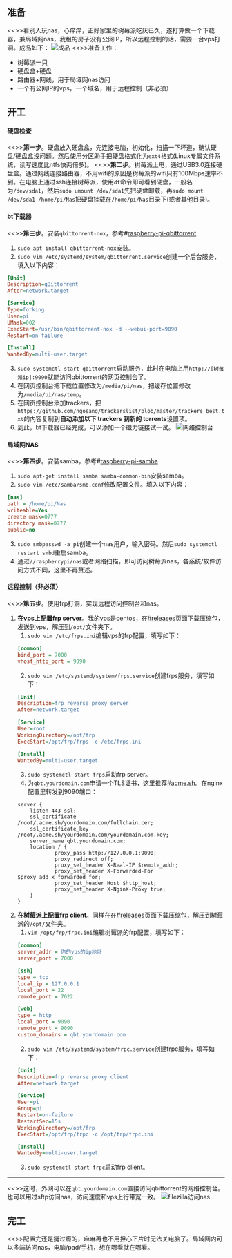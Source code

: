 ## 准备
<<>>看别人玩nas，心痒痒，正好家里的树莓派吃灰已久，遂打算做一个下载器，兼局域网nas，我租的房子没有公网IP，所以远程控制的话，需要一台vps打洞。成品如下：
![成品](https://s2.loli.net/2022/09/08/f3cD4Ejs2VUXPQq.jpg)
<<>>准备工作：
* 树莓派一只
* 硬盘盒+硬盘
* 路由器+网线，用于局域网nas访问
* 一个有公网IP的vps，一个域名，用于远程控制（非必须）

## 开工
#### 硬盘检查
<<>>**第一步**。硬盘放入硬盘盒，先连接电脑，初始化，扫描一下坏道，确认硬盘/硬盘盒没问题。然后使用分区助手把硬盘格式化为`ext4`格式(Linux专属文件系统，读写速度比ntfs快两倍多)。
<<>>**第二步**。树莓派上电，通过USB3.0连接硬盘盒。通过网线连接路由器，不用wifi的原因是树莓派的wifi只有100Mbps速率不到。在电脑上通过ssh连接树莓派，使用`df`命令即可看到硬盘，一般名为`/dev/sda1`，然后`sudo umount /dev/sda1`先把硬盘卸载，再`sudo mount /dev/sda1 /home/pi/Nas`把硬盘挂载在`/home/pi/Nas`目录下(或者其他目录)。
#### bt下载器
<<>>**第三步**。安装`qbittorrent-nox`，参考#[raspberry-pi-qbittorrent](https://pimylifeup.com/raspberry-pi-qbittorrent/#qbittorrent-for-a-headless-raspberry-pi)
1. `sudo apt install qbittorrent-nox`安装。
2. `sudo vim /etc/systemd/system/qbittorrent.service`创建一个后台服务，填入以下内容：
```ini
[Unit]
Description=qBittorrent
After=network.target

[Service]
Type=forking
User=pi
UMask=002
ExecStart=/usr/bin/qbittorrent-nox -d --webui-port=9090
Restart=on-failure

[Install]
WantedBy=multi-user.target
```
3. `sudo systemctl start qbittorrent`启动服务，此时在电脑上用`http://[树莓派ip]:9090`就能访问qbittorrent的网页控制台了。
4. 在网页控制台把下载位置修改为`/media/pi/nas`，把缓存位置修改为`/media/pi/nas/temp`。
5. 在网页控制台添加trackers，把`https://github.com/ngosang/trackerslist/blob/master/trackers_best.txt`的内容复制到**自动添加以下 trackers 到新的 torrents**设置项。
6. 到此，bt下载器已经完成，可以添加一个磁力链接试一试。
![网络控制台](https://s2.loli.net/2022/09/08/91EWaeOrw7tbTl8.png)

#### 局域网NAS
<<>>**第四步**。安装samba，参考#[raspberry-pi-samba](https://pimylifeup.com/raspberry-pi-samba/)
1. `sudo apt-get install samba samba-common-bin`安装samba。
2. `sudo vim /etc/samba/smb.conf`修改配置文件。填入以下内容：
```ini
[nas]
path = /home/pi/Nas
writeable=Yes
create mask=0777
directory mask=0777
public=no
```
3. `sudo smbpasswd -a pi`创建一个nas用户，输入密码。然后`sudo systemctl restart smbd`重启samba。
4. 通过`//raspberrypi/nas`或者网络扫描，即可访问树莓派nas，各系统/软件访问方式不同，这里不再赘述。

#### 远程控制（非必须）
<<>>**第五步**。使用frp打洞，实现远程访问控制台和nas。
1. **在vps上配置frp server**。我的vps是centos，在#[releases](https://github.com/fatedier/frp/releases)页面下载压缩包，发送到vps，解压到`/opt/`文件夹下。
    1. `sudo vim /etc/frps.ini`编辑vps的frp配置，填写如下：
    ```ini
    [common]
    bind_port = 7000
    vhost_http_port = 9090
    ```
    2. `sudo vim /etc/systemd/system/frps.service`创建frps服务，填写如下：
    ```ini
    [Unit]
    Description=frp reverse proxy server
    After=network.target

    [Service]
    User=root
    WorkingDirectory=/opt/frp
    ExecStart=/opt/frp/frps -c /etc/frps.ini

    [Install]
    WantedBy=multi-user.target
    ```
    3. `sudo systemctl start frps`启动frp server。
    4. 为`qbt.yourdomain.com`申请一个TLS证书，这里推荐#[acme.sh](https://github.com/acmesh-official/acme.sh/wiki)。在nginx配置里转发到9090端口：
    ```
    server {
        listen 443 ssl;
        ssl_certificate     /root/.acme.sh/yourdomain.com/fullchain.cer;
        ssl_certificate_key /root/.acme.sh/yourdomain.com/yourdomain.com.key;
        server_name qbt.yourdomain.com;
        location / {
                proxy_pass http://127.0.0.1:9090;
                proxy_redirect off;
                proxy_set_header X-Real-IP $remote_addr;
                proxy_set_header X-Forwarded-For $proxy_add_x_forwarded_for;
                proxy_set_header Host $http_host;
                proxy_set_header X-NginX-Proxy true;
        }
    }
    ```
2. **在树莓派上配置frp client**。同样在在#[releases](https://github.com/fatedier/frp/releases)页面下载压缩包，解压到树莓派的`/opt/`文件夹。
    1. `vim /opt/frp/frpc.ini`编辑树莓派的frp配置，填写如下：
    ```ini
    [common]
    server_addr = 你的vps的ip地址
    server_port = 7000

    [ssh]
    type = tcp
    local_ip = 127.0.0.1
    local_port = 22
    remote_port = 7022

    [web]
    type = http
    local_port = 9090
    remote_port = 9090
    custom_domains = qbt.yourdomain.com
    ```
    2. `sudo vim /etc/systemd/system/frpc.service`创建frpc服务，填写如下：
    ```ini
    [Unit]
    Description=frp reverse proxy client
    After=network.target

    [Service]
    User=pi
    Group=pi
    Restart=on-failure
    RestartSec=15s
    WorkingDirectory=/opt/frp
    ExecStart=/opt/frp/frpc -c /opt/frp/frpc.ini

    [Install]
    WantedBy=multi-user.target
    ```
    3. `sudo systemctl start frpc`启动frp client。

---
<<>>这时，外网可以在`qbt.yourdomain.com`直接访问qbittorrent的网络控制台。也可以用过sftp访问nas，访问速度和vps上行带宽一致。
![filezilla访问nas](https://s2.loli.net/2022/09/08/6HX1htueCxLB3An.png)

## 完工
<<>>配置完还是挺过瘾的，麻麻再也不用担心下片时无法关电脑了。局域网内可以多端访问nas，电脑/pad/手机，想在哪看就在哪看。